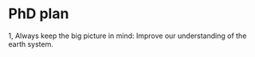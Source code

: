 # PhD plan

1, Always keep the big picture in mind: Improve our understanding of the earth system.


